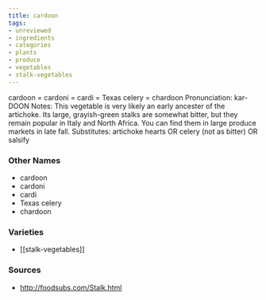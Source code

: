```yaml
---
title: cardoon
tags:
- unreviewed
- ingredients
- categories
- plants
- produce
- vegetables
- stalk-vegetables
---
```

cardoon = cardoni = cardi = Texas celery = chardoon Pronunciation: kar-DOON Notes: This vegetable is very likely an early ancester of the artichoke. Its large, grayish-green stalks are somewhat bitter, but they remain popular in Italy and North Africa. You can find them in large produce markets in late fall. Substitutes: artichoke hearts OR celery (not as bitter) OR salsify

### Other Names

* cardoon
* cardoni
* cardi
* Texas celery
* chardoon

### Varieties

* [[stalk-vegetables]]

### Sources
* http://foodsubs.com/Stalk.html
